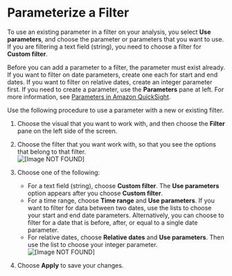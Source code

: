 # Parameterize a Filter<a name="parameterize-a-filter"></a>

To use an existing parameter in a filter on your analysis, you select **Use parameters**, and choose the parameter or parameters that you want to use\. If you are filtering a text field \(string\), you need to choose a filter for **Custom filter**\.

Before you can add a parameter to a filter, the parameter must exist already\. If you want to filter on date parameters, create one each for start and end dates\. If you want to filter on relative dates, create an integer parameter first\. If you need to create a parameter, use the **Parameters** pane at left\. For more information, see [Parameters in Amazon QuickSight](parameters-in-quicksight.md)\.

Use the following procedure to use a parameter with a new or existing filter\.

1. Choose the visual that you want to work with, and then choose the **Filter** pane on the left side of the screen\. 

1. Choose the filter that you want work with, so that you see the options that belong to that filter\.   
![\[Image NOT FOUND\]](http://docs.aws.amazon.com/quicksight/latest/user/images/parameter-add-to-filter.png)

1. Choose one of the following:
   + For a text field \(string\), choose **Custom filter**\. The **Use parameters** option appears after you choose **Custom filter**\. 
   + For a time range, choose **Time range** and **Use parameters**\. If you want to filter for data between two dates, use the lists to choose your start and end date parameters\. Alternatively, you can choose to filter for a date that is before, after, or equal to a single date parameter\.
   + For relative dates, choose **Relative dates** and **Use parameters**\. Then use the list to choose your integer parameter\.  
![\[Image NOT FOUND\]](http://docs.aws.amazon.com/quicksight/latest/user/images/parameter-filter-by-date-range.png)

1. Choose **Apply** to save your changes\.